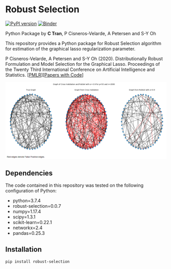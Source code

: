 Robust Selection
================

[![PyPI version](https://badge.fury.io/py/robust-selection.svg)](https://badge.fury.io/py/robust-selection) [![Binder](https://mybinder.org/badge_logo.svg)](https://mybinder.org/v2/gh/dddlab/robust-selection/main?filepath=examples%2Frobsel_cv_example.ipynb)

Python Package by **C Tran**, P Cisneros-Velarde, A Petersen and S-Y Oh

This repository provides a Python package for Robust Selection algorithm 
for estimation of the graphical lasso regularization parameter.

P Cisneros-Velarde, A Petersen and S-Y Oh (2020). Distributionally Robust Formulation and Model Selection for the Graphical Lasso. Proceedings of the Twenty Third International Conference on Artificial Intelligence and Statistics. [[PMLR](http://proceedings.mlr.press/v108/cisneros20a.html)][[Papers with Code](https://paperswithcode.com/paper/distributionally-robust-formulation-and-model)]

![CV vs. RobSel](https://github.com/dddlab/robust-selection/raw/main/examples/cv-vs-robsel.png)

## Dependencies

The code contained in this repository was tested on the following configuration of Python:

- python=3.7.4
- robust-selection=0.0.7
- numpy=1.17.4
- scipy=1.3.1
- scikit-learn=0.22.1
- networkx=2.4
- pandas=0.25.3

## Installation

```bash
pip install robust-selection
```
